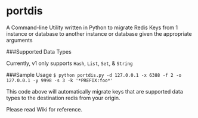 # portdis
A Command-line Utility written in Python to migrate Redis Keys from 1 instance or database to another instance or database given the appropriate arguments

###Supported Data Types

Currently, v1 only supports `Hash`, `List`, `Set`, & `String`

###Sample Usage
`$ python portdis.py -d 127.0.0.1 -x 6388 -f 2 -o 127.0.0.1 -y 9998 -s 3 -k '*PREFIX:foo*'`

This code above will automatically migrate keys that are supported data types to the destination redis from your origin.

Please read Wiki for reference.
